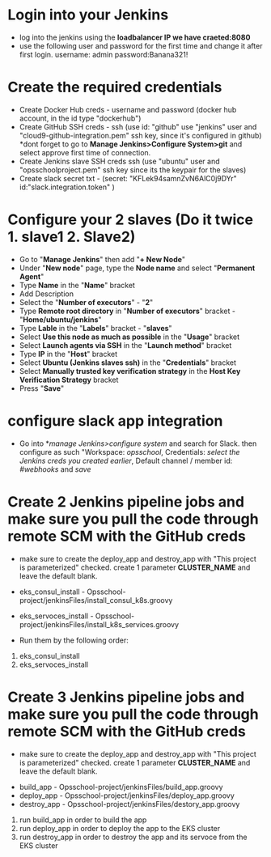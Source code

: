 # Login into your Jenkins
- log into the jenkins using the **loadbalancer IP we have craeted:8080**
- use the following user and password for the first time and change it after first login. username: admin password:Banana321!

# Create the required credentials
- Create Docker Hub creds - username and password (docker hub account, in the id type "dockerhub")
- Create GitHub SSH creds - ssh (use id: "github" use "jenkins" user and "cloud9-github-integration.pem" ssh key, since it's configured in github) *dont forget to go to **Manage Jenkins>Configure System>git** and select approve first time of connection.
- Create Jenkins slave SSH creds ssh (use "ubuntu" user and "opsschoolproject.pem" ssh key since its the keypair for the slaves)
- Create slack secret txt - (secret: "KFLek94samnZvN6AlC0j9DYr" id:"slack.integration.token" )

# Configure your 2 slaves (Do it twice 1. slave1 2. Slave2)
- Go to "**Manage Jenkins**" then add "**+ New Node**"
- Under "**New node**" page, type the **Node name** and select "**Permanent Agent**"
- Type **Name** in the "**Name**" bracket
- Add Description
- Select the "**Number of executors**" - "**2**"
- Type **Remote root directory** in "**Number of executors**" bracket - "**Home/ubuntu/jenkins**"
- Type **Lable** in the "**Labels**" bracket - "**slaves**"
- Select **Use this node as much as possible** in the "**Usage**" bracket
- Select **Launch agents via SSH** in the "**Launch method**" bracket
- Type **IP** in the "**Host**" bracket
- Select **Ubuntu (Jenkins slaves ssh)**  in the "**Credentials**" bracket
- Select **Manually trusted key verification strategy** in the **Host Key Verification Strategy** bracket
- Press "**Save**"

# configure slack app integration
 - Go into **manage Jenkins>configure system* and search for Slack.
then configure as such "Workspace: *opsschool*, Credentials: *select the Jenkins creds you created earlier*, Default channel / member id: *#webhooks* and *save*

# Create 2 Jenkins pipeline jobs and make sure you pull the code through remote SCM with the GitHub creds
* make sure to create the deploy_app and destroy_app with "This project is parameterized" checked. create 1 parameter **CLUSTER_NAME** and leave the default blank.

- eks_consul_install - Opsschool-project/jenkinsFiles/install_consul_k8s.groovy
- eks_servoces_install - Opsschool-project/jenkinsFiles/install_k8s_services.groovy

- Run them by the following order:
1. eks_consul_install
2. eks_servoces_install


# Create 3 Jenkins pipeline jobs and make sure you pull the code through remote SCM with the GitHub creds
* make sure to create the deploy_app and destroy_app with "This project is parameterized" checked. create 1 parameter **CLUSTER_NAME** and leave the default blank.

- build_app - Opsschool-project/jenkinsFiles/build_app.groovy
- deploy_app - Opsschool-project/jenkinsFiles/deploy_app.groovy
- destroy_app - Opsschool-project/jenkinsFiles/destory_app.groovy

1. run build_app in order to build the app
2. run deploy_app in order to deploy the app to the EKS cluster
3. run destroy_app  in order to destroy the app and its servoce from the EKS cluster
